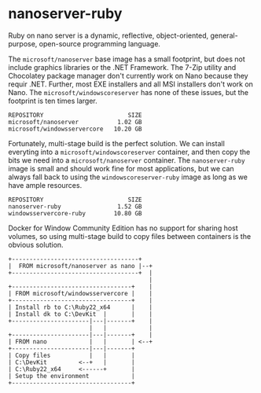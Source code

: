 # nanoserver-ruby

Ruby on nano server is a dynamic, reflective, object-oriented, general-purpose, open-source programming language.

The `microsoft/nanoserver` base image has a small footprint, but does not include graphics libraries or the .NET Framework. The 7-Zip utility and Chocolatey package manager don't currently work on Nano because they requir .NET. Further, most EXE installers and all MSI installers don't work on Nano. The `microsoft/windowscoreserver` has none of these issues, but the footprint is ten times larger.

    REPOSITORY                        SIZE
    microsoft/nanoserver           1.02 GB
    microsoft/windowsservercore   10.20 GB

Fortunately, multi-stage build is the perfect solution. We can install everyting into a `microsoft/windowscoreserver` container, and then copy the bits we need into a `microsoft/nanoserver` container. The `nanoserver-ruby` image is small and should work fine for most applications, but we can always fall back to using the `windowscoreserver-ruby` image as long as we have ample resources. 

    REPOSITORY                        SIZE
    nanoserver-ruby                1.52 GB
    windowsservercore-ruby        10.80 GB

Docker for Window Community Edition has no support for sharing host volumes, so using multi-stage build to copy files between containers is the obvious solution.

    +------------------------------------+
    |  FROM microsoft/nanoserver as nano |--+
    +------------------------------------+  |
                                            |
    +----------------------------------+    |
    | FROM microsoft/windowsservercore |    |
    +----------------------------------+    |
    | Install rb to C:\Ruby22_x64      |    |
    | Install dk to C:\DevKit  |       |    |
    +----------------------|---|-------+    |
                           |   |            |
    +----------------------|---|-------+    |
    | FROM nano            |   |       | <--+
    +----------------------|---|-------+
    | Copy files           |   |       |
    | C:\DevKit         <--+   |       |
    | C:\Ruby22_x64     <------+       |
    | Setup the environment            |
    +----------------------------------+
